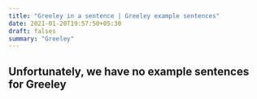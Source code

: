 ```yaml
---
title: "Greeley in a sentence | Greeley example sentences"
date: 2021-01-20T19:57:50+05:30
draft: falses
summary: "Greeley"
---
```

## Unfortunately, we have no example sentences for Greeley                 
